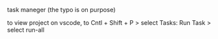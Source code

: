 task maneger (the typo is on purpose)

to view project
on vscode, to Cntl + Shift + P > select Tasks: Run Task > select run-all
